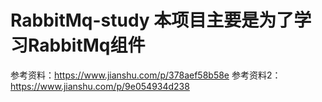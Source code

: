 # RabbitMq-study 本项目主要是为了学习RabbitMq组件
参考资料：https://www.jianshu.com/p/378aef58b58e
参考资料2：https://www.jianshu.com/p/9e054934d238
